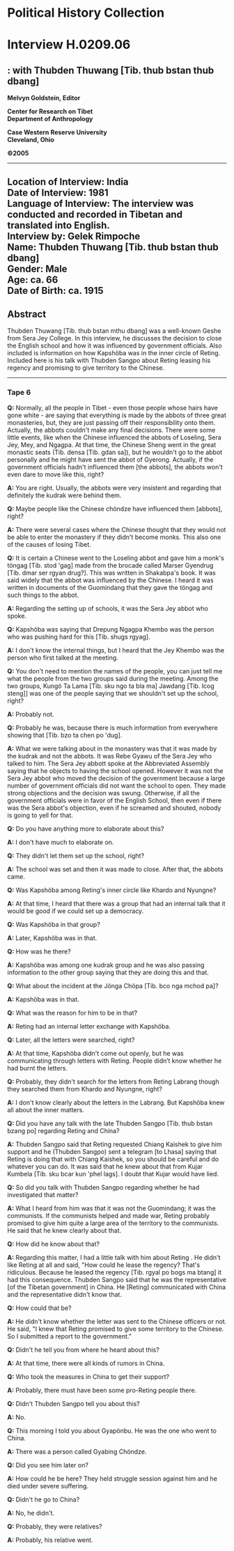 # Political History Collection  
# Interview H.0209.06   
##  : with Thubden Thuwang [Tib. thub bstan thub dbang]   


**Melvyn Goldstein, Editor**  

**Center for Research on Tibet**  
**Department of Anthropology**  

**Case Western Reserve University**  
**Cleveland, Ohio**  

**©2005**  

---  
**Location of Interview:** India  
**Date of Interview:** 1981  
**Language of Interview:** The interview was conducted and recorded in Tibetan and translated into English.  
**Interview by:** Gelek Rimpoche  
**Name:** Thubden Thuwang [Tib. thub bstan thub dbang]  
**Gender:** Male  
**Age:** ca. 66  
**Date of Birth:** ca. 1915  
---  
## Abstract  

 Thubden Thuwang [Tib. thub bstan mthu dbang] was a well-known Geshe from Sera Jey College. In this interview, he discusses the decision to close the English school and how it was influenced by government officials. Also included is information on how Kapshöba was in the inner circle of Reting. Included here is his talk with Thubden Sangpo about Reting leasing his regency and promising to give territory to the Chinese. 
  
---
### Tape 6  
**Q:**  Normally, all the people in Tibet - even those people whose hairs have gone white - are saying that everything is made by the abbots of three great monasteries, but, they are just passing off their responsibility onto them. Actually, the abbots couldn't make any final decisions. There were some little events, like when the Chinese influenced the abbots of Loseling, Sera Jey, Mey, and Ngagpa. At that time, the Chinese Sheng went in the great monastic seats (Tib. densa [Tib. gdan sa]), but he wouldn't go to the abbot personally and he might have sent the abbot of Gyerong. Actually, if the government officials hadn't influenced them [the abbots], the abbots won't even dare to move like this, right?   

**A:**  You are right. Usually, the abbots were very insistent and regarding that definitely the kudrak were behind them.   

**Q:**  Maybe people like the Chinese chöndze have influenced them [abbots], right?   

**A:**  There were several cases where the Chinese thought that they would not be able to enter the monastery if they didn't become monks. This also one of the causes of losing Tibet.   

**Q:**  It is certain a Chinese went to the Loseling abbot and gave him a monk's töngag [Tib. stod 'gag] made from the brocade called Marser Gyendrug [Tib. dmar ser rgyan drug?]. This was written in Shakabpa's book. It was said widely that the abbot was influenced by the Chinese. I heard it was written in documents of the Guomindang that they gave the töngag and such things to the abbot.   

**A:**  Regarding the setting up of schools, it was the Sera Jey abbot who spoke. 
  

**Q:**  Kapshöba was saying that Drepung Ngagpa Khembo was the person who was pushing hard for this [Tib. shugs rgyag].   

**A:**  I don't know the internal things, but I heard that the Jey Khembo was the person who first talked at the meeting. 
  

**Q:**  You don't need to mention the names of the people, you can just tell me what the people from the two groups said during the meeting. Among the two groups, Kungö Ta Lama [Tib. sku ngo ta bla ma] Jawdang [Tib. lcog steng]] was one of the people saying that we shouldn't set up the school, right?   

**A:**  Probably not.   

**Q:**  Probably he was, because there is much information from everywhere showing that [Tib. bzo ta chen po 'dug].   

**A:**  What we were talking about in the monastery was that it was made by the kudrak and not the abbots. 
 It was Rebe Gyawu of the Sera Jey who talked to him. The Sera Jey abbott spoke at the Abbreviated Assembly saying that he objects to having the school opened. However it was not the Sera Jey abbot who moved the decision of the government because a large number of government officials did not want the school to open. They made strong objections and the decision was swung. Otherwise, if all the government officials were in favor of the English School, then even if there was the Sera abbot's objection, even if he screamed and shouted, nobody is going to yell for that.   

**Q:**  Do you have anything more to elaborate about this?   

**A:**  I don't have much to elaborate on.   

**Q:**  They didn't let them set up the school, right?   

**A:**  The school was set and then it was made to close. After that, the abbots came.   

**Q:**  Was Kapshöba among Reting's inner circle like Khardo and Nyungne?   

**A:**  At that time, I heard that there was a group that had an internal talk that it would be good if we could set up a democracy.   

**Q:**  Was Kapshöba in that group?   

**A:** 
 Later, Kapshöba was in that.   

**Q:**  How was he there?   

**A:**  Kapshöba was among one kudrak group and he was also passing information to the other group saying that they are doing this and that.   

**Q:**  What about the incident at the Jönga Chöpa [Tib. bco nga mchod pa]?   

**A:**  Kapshöba was in that.   

**Q:**  What was the reason for him to be in that?   

**A:**  Reting had an internal letter exchange with Kapshöba.   

**Q:**  Later, all the letters were searched, right?   

**A:**  At that time, Kapshöba didn't come out openly, but he was communicating through letters with Reting. People didn’t know whether he had burnt the letters.   

**Q:**  Probably, they didn't search for the letters from Reting Labrang though they searched them from Khardo and Nyungne, right?   

**A:**  I don't know clearly about the letters in the Labrang. But Kapshöba knew all about the inner matters.   

**Q:**  Did you have any talk with the late Thubden Sangpo [Tib. thub bstan bzang po] regarding Reting and China?   

**A:**  Thubden Sangpo said that Reting requested Chiang Kaishek to give him support and he (Thubden Sangpo) sent a telegram [to Lhasa] saying that Reting is doing that with Chiang Kaishek, so you should be careful and do whatever you can do. It was said that he knew about that from Kujar Kumbela [Tib. sku bcar kun 'phel lags]. I doubt that Kujar would have lied.   

**Q:**  So did you talk with Thubden Sangpo regarding whether he had investigated that matter?   

**A:**  What I heard from him was that it was not the Guomindang; it was the communists. If the communists helped and made war, Reting probably promised to give him quite a large area of the territory to the communists. He said that he knew clearly about that.   

**Q:**  How did he know about that?   

**A:**  Regarding this matter, I had a little talk with him about Reting . He didn't like Reting at all and said, "How could he lease the regency? That's ridiculous. Because he leased the regency [Tib. rgyal po bogs ma btang] it had this consequence.  Thubden Sangpo said that he was the representative [of the Tibetan government] in China. He [Reting] communicated with China and the representative didn't know that.   

**Q:**  How could that be?   

**A:**  He didn't know whether the letter was sent to the Chinese officers or not. He said, "I knew that Reting promised to give some territory to the Chinese. So I submitted a report to the government."   

**Q:**  Didn't he tell you from where he heard about this?   

**A:**  At that time, there were all kinds of rumors in China.   

**Q:**  Who took the measures in China to get their support?   

**A:**  Probably, there must have been some pro-Reting people there.   

**Q:**  Didn't Thubden Sangpo tell you about this?   

**A:**  No.   

**Q:**  This morning I told you about Gyapönbu. He was the one who went to China.   

**A:**  There was a person called Gyabing Chöndze.   

**Q:**  Did you see him later on?   

**A:**  How could he be here? They held struggle session against him and he died under severe suffering.   

**Q:**  Didn't he go to China?   

**A:**  No, he didn't.   

**Q:**  Probably, they were relatives?   

**A:**  Probably, his relative went.


  

